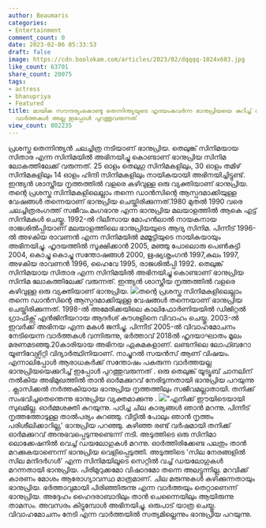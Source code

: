 ```yaml
---
author: Beaumaris
categories:
- Entertainment
comment_count: 0
date: 2023-02-06 05:33:53
draft: false
image: https://cdn.boolokam.com/articles/2023/02/dqqqq-1024x683.jpg
like_count: 63701
share_count: 20075
tags:
- actress
- bhanupriya
- Featured
title: മായിക സൗന്ദര്യംകൊണ്ടു തെന്നിന്ത്യയുടെ ഹൃദയംകവർന്ന ഭാനുപ്രിയയെ കുറിച്ച് നല്ല
  വാർത്തകൾ അല്ല ഇപ്പോൾ പുറത്തുവരുന്നത്
view_count: 802235
---
```


പ്രശസ്ത തെന്നിന്ത്യന്‍ ചലച്ചിത്ര നടിയാണ് ഭാനുപ്രിയ. തെലുങ്ക് സിനിമയായ സിതാര എന്ന സിനിമയിൽ അഭിനയിച്ചു കൊണ്ടാണ് ഭാനുപ്രിയ സിനിമ ലോകത്തിലേക്ക് വരുന്നത്. 25 ഓളം തെലുഗു സിനിമകളിലും, 30 ഓളം തമിഴ് സിനിമകളിലും 14 ഓളം ഹിന്ദി സിനിമകളിലും നായികയായി അഭിനയിച്ചിട്ടുണ്ട്. ഇന്ത്യൻ ശാസ്ത്രീയ നൃത്തത്തിൽ വളരെ കഴിവുള്ള ഒരു വ്യക്തിയാണ് ഭാനുപ്രിയ. തന്റെ പ്രശസ്ത സിനിമകളിലെല്ലാം തന്നെ ഡാൻസിന്റെ ആസ്പദമാക്കിയുള്ള വേഷങ്ങൾ തന്നെയാണ് ഭാനുപ്രിയ ചെയ്തിരിക്കുന്നത്.1980 മുതൽ 1990 വരെ ചലച്ചിത്രരംഗത്ത് സജീവം.മംഗഭാനു എന്ന ഭാനുപ്രിയ മലയാളത്തിൽ ആകെ എട്ട് സിനിമകൾ ചെയ്തു. 1992-ൽ റിലീസായ മോഹൻലാൽ നായകനായ രാജശിൽപ്പിയാണ് മലയാളത്തിലെ ഭാനുപ്രിയയുടെ ആദ്യ സിനിമ. പിന്നീട് 1996-ൽ അഴകിയ രാവണൻ എന്ന സിനിമയിൽ മമ്മൂട്ടിയുടെ നായികയായും അഭിനയിച്ചു. ഹൃദയത്തിൽ സൂക്ഷിക്കാൻ 2005, മഞ്ഞു പോലൊരു പെൺകുട്ടി 2004, കൊച്ചു കൊച്ചു സന്തോഷങ്ങൾ 2000, ഋഷ്യശൃംഗൻ 1997,കുലം 1997, അഴകിയ രാവണൻ 1996, ഹൈവേ 1995, രാജശിൽപ്പി 1992. തെലുങ്ക് സിനിമയായ സിതാര എന്ന സിനിമയിൽ അഭിനയിച്ചു കൊണ്ടാണ് ഭാനുപ്രിയ സിനിമ ലോകത്തിലേക്ക് വരുന്നത്. ഇന്ത്യൻ ശാസ്ത്രീയ നൃത്തത്തിൽ വളരെ കഴിവുള്ള ഒരു വ്യക്തിയാണ് ഭാനുപ്രിയ. ![](https://cdn.boolokam.com/articles/2023/02/dqqqq-1024x683.jpg)തന്റെ പ്രശസ്ത സിനിമകളിലെല്ലാം തന്നെ ഡാൻസിന്റെ ആസ്പദമാക്കിയുള്ള വേഷങ്ങൾ തന്നെയാണ് ഭാനുപ്രിയ ചെയ്തിരിക്കുന്നത്. 1998-ൽ അമേരിക്കയിലെ കാലിഫോർണിയയിൽ ഡിജിറ്റൽ ഗ്രാഫിക്സ് എൻജിനീയറായ ആദർശ് കൗശളിനെ വിവാഹം ചെയ്തു. 2003-ൽ ഇവർക്ക് അഭിനയ എന്ന മകൾ ജനിച്ചു. പിന്നീട് 2005-ൽ വിവാഹമോചനം നേടിയെന്ന വാർത്തകൾ വന്നിരുന്നു, ഭർത്താവ് 2018ൽ ഹൃദയാഘാതം മൂലം മരണമടഞ്ഞു.20കാരിയായ അഭിനയ ഏകമകളാണ്. ലണ്ടനിലെ ലോഫ്ബറോ യൂണിവേഴ്സിറ്റി വിദ്യാർത്ഥിനിയാണ്. നാച്ചുറൽ സയൻസ് ആണ് വിഷയം. എന്നാലിപ്പോൾ ആരാധകർക്ക് സന്തോഷം പകരുന്ന വാർത്തയല്ല ഭാനുപ്രിയയെക്കുറിച്ച് ഇപ്പോൾ പുറത്തുവരുന്നത് . ഒരു തെലുങ്ക് യൂട്യൂബ് ചാനലിന് നൽകിയ അഭിമുഖത്തിൽ താൻ ഓർമക്കുറവ് നേരിടുന്നതായി ഭാനുപ്രിയ പറയുന്നു . ക്ലാസിക്കൽ നർത്തകിയായ ഭാനുപ്രിയ നൃത്തത്തിലും സജീവമല്ലാതായി. തനിക്ക് സംഭവിച്ചതെന്തെന്നു ഭാനുപ്രിയ വ്യക്തമാക്കുന്നു . ![](https://cdn.boolokam.com/articles/2023/02/fwf.jpg)"എനിക്ക് ഈയിടെയായി സുഖമില്ല. ഓർമ്മശക്തി കുറയുന്നു. പഠിച്ച ചില കാര്യങ്ങൾ ഞാൻ മറന്നു. പിന്നീട് നൃത്തത്തോടുള്ള താൽപര്യം കുറഞ്ഞു. വീട്ടിൽ പോലും ഞാൻ നൃത്തം പരിശീലിക്കാറില്ല,' ഭാനുപ്രിയ പറഞ്ഞു. കഴിഞ്ഞ രണ്ട് വർഷമായി തനിക്ക് ഓർമക്കുറവ് അനുഭവപ്പെടുന്നുണ്ടെന്ന് നടി. അടുത്തിടെ ഒരു സിനിമാ ലൊക്കേഷനിൽ വെച്ച് ഡയലോഗുകൾ മറന്നു. ഓർത്തിരിക്കേണ്ട പലതും താൻ മറക്കുകയാണെന്ന് ഭാനുപ്രിയ വെളിപ്പെടുത്തി. അടുത്തിടെ 'സില നേരങ്ങളിൽ സില മനിദർഗൾ' എന്ന സിനിമയിലൂടെ സെറ്റിൽ വച്ച് ഡയലോഗുകൾ മറന്നതായി ഭാനുപ്രിയ. പിരിമുറുക്കമോ വിഷാദമോ തന്നെ അലട്ടുന്നില്ല. മറവിക്ക്‌ കാരണം മോശം ആരോഗ്യാവസ്ഥ മാത്രമാണ്. ചില മരുന്നുകൾ കഴിക്കുന്നതായും ഭാനുപ്രിയ. ഭർത്താവുമായി പിരിഞ്ഞിരുന്നു എന്ന വാർത്തയും തെറ്റാണെന്ന് ഭാനുപ്രിയ. അദ്ദേഹം ഹൈദരാബാദിലും താൻ ചെന്നൈയിലും ആയിരുന്നു താമസം. അവസരം കിട്ടുമ്പോൾ അഭിനയിച്ചു. ഒരുപാട് യാത്ര ചെയ്തു. വിവാഹമോചനം നേടി എന്ന വാർത്തയിൽ സത്യമില്ലെന്നും ഭാനുപ്രിയ പറയുന്നു.